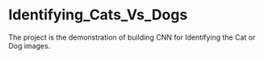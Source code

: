 # Identifying_Cats_Vs_Dogs
The project is the demonstration of building CNN for Identifying the Cat or Dog images. 
